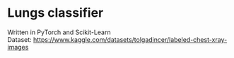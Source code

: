 # Lungs classifier

Written in PyTorch and Scikit-Learn\
Dataset: https://www.kaggle.com/datasets/tolgadincer/labeled-chest-xray-images